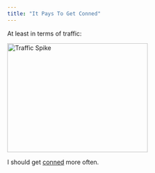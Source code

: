 ```yaml
---
title: "It Pays To Get Conned"
---
```

<p>At least in terms of traffic:</p>
<p><img src="https://chrisenns.com/wp-content/uploads/2010/02/trafficcon1.png" alt="Traffic Spike" title="Traffic Spike" width="323" height="251" class="aligncenter size-full wp-image-2113" /></p>
<p>I should get <a href="https://chrisenns.com/2010/02/18/a-real-life-sawyer/">conned</a> more often.</p>
